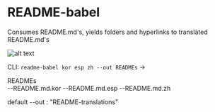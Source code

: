# README-babel
Consumes README.md's, yields folders and hyperlinks to translated README.md's

![alt text](https://upload.wikimedia.org/wikipedia/commons/7/72/The_Tower_of_Babel.jpg)

CLI: `readme-babel kor esp zh --out READMEs` -> 

READMEs\
	--README.md.kor
	--README.md.esp
	--README.md.zh

default --out : "README-translations"

